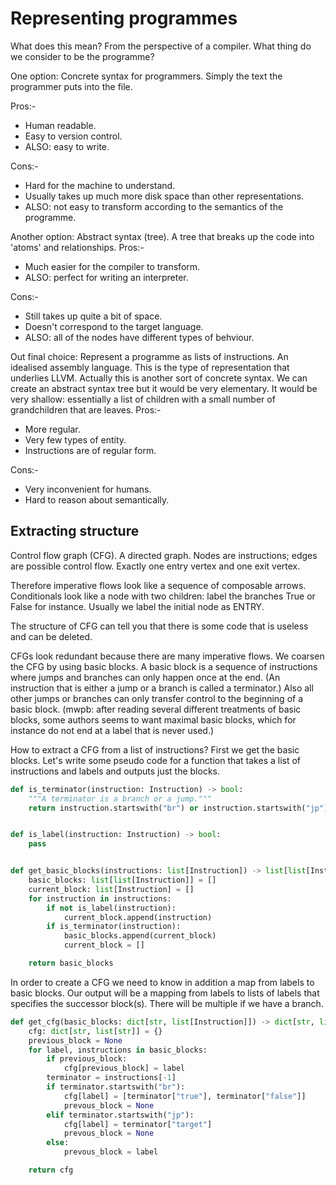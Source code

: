 # Representing programmes

What does this mean?
From the perspective of a compiler.
What thing do we consider to be the programme?

One option: Concrete syntax for programmers. Simply the text the programmer puts into the file.

Pros:-

- Human readable.
- Easy to version control.
- ALSO: easy to write.

Cons:-

- Hard for the machine to understand.
- Usually takes up much more disk space than other representations.
- ALSO: not easy to transform according to the semantics of the programme.

Another option: Abstract syntax (tree).
A tree that breaks up the code into 'atoms' and relationships.
Pros:-

- Much easier for the compiler to transform.
- ALSO: perfect for writing an interpreter.

Cons:-

- Still takes up quite a bit of space.
- Doesn't correspond to the target language.
- ALSO: all of the nodes have different types of behviour.

Out final choice: Represent a programme as lists of instructions.
An idealised assembly language.
This is the type of representation that underlies LLVM.
Actually this is another sort of concrete syntax.
We can create an abstract syntax tree but it would be very elementary.
It would be very shallow: essentially a list of children with a small number of grandchildren that are leaves.
Pros:-

- More regular.
- Very few types of entity.
- Instructions are of regular form.

Cons:-

- Very inconvenient for humans.
- Hard to reason about semantically.

## Extracting structure

Control flow graph (CFG).
A directed graph.
Nodes are instructions; edges are possible control flow.
Exactly one entry vertex and one exit vertex.

Therefore imperative flows look like a sequence of composable arrows.
Conditionals look like a node with two children: label the branches True or False for instance.
Usually we label the initial node as ENTRY.

The structure of CFG can tell you that there is some code that is useless and can be deleted.

CFGs look redundant because there are many imperative flows.
We coarsen the CFG by using basic blocks.
A basic block is a sequence of instructions where jumps and branches can only happen once at the end.
(An instruction that is either a jump or a branch is called a terminator.)
Also all other jumps or branches can only transfer control to the beginning of a basic block.
(mwpb: after reading several different treatments of basic blocks, some authors seems to want maximal basic blocks, which for instance do not end at a label that is never used.)

How to extract a CFG from a list of instructions?
First we get the basic blocks.
Let's write some pseudo code for a function that takes a list of instructions and labels and outputs just the blocks.

```python
def is_terminator(instruction: Instruction) -> bool:
    """A terminator is a branch or a jump."""
    return instruction.startswith("br") or instruction.startswith("jp")


def is_label(instruction: Instruction) -> bool:
    pass


def get_basic_blocks(instructions: list[Instruction]) -> list[list[Instruction]]:
    basic_blocks: list[list[Instruction]] = []
    current_block: list[Instruction] = []
    for instruction in instructions:
        if not is_label(instruction):
            current_block.append(instruction)
        if is_terminator(instruction):
            basic_blocks.append(current_block)
            current_block = []

    return basic_blocks
```

In order to create a CFG we need to know in addition a map from labels to basic blocks.
Our output will be a mapping from labels to lists of labels that specifies the successor block(s).
There will be multiple if we have a branch.

```python
def get_cfg(basic_blocks: dict[str, list[Instruction]]) -> dict[str, list[str]]:
    cfg: dict[str, list[str]] = {}
    previous_block = None
    for label, instructions in basic_blocks:
        if previous_block:
            cfg[previous_block] = label
        terminator = instructions[-1]
        if terminator.startswith("br"):
            cfg[label] = [terminator["true"], terminator["false"]]
            prevous_block = None
        elif terminator.startswith("jp"):
            cfg[label] = terminator["target"]
            prevous_block = None
        else:
            prevous_block = label

    return cfg
```
